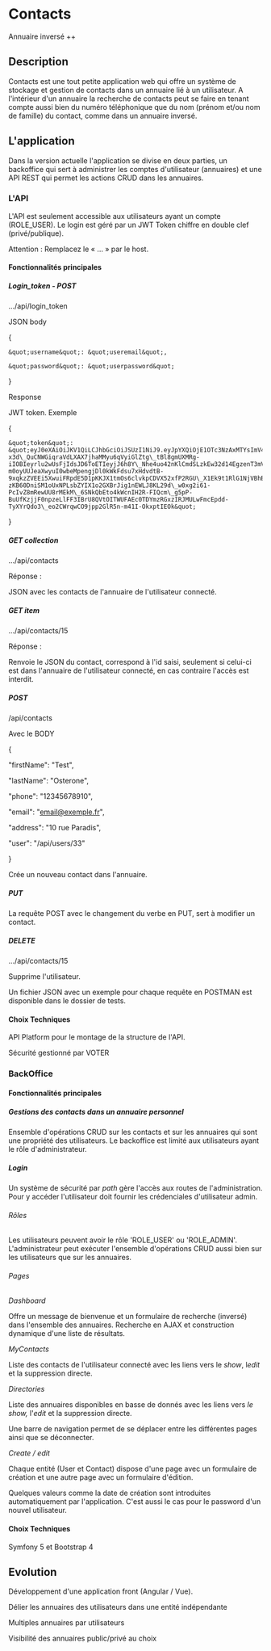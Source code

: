 # Contacts

Annuaire inversé ++

## Description

Contacts est une tout petite application web qui offre un système de stockage et gestion de contacts dans un annuaire lié à un utilisateur. A l&#39;intérieur d&#39;un annuaire la recherche de contacts peut se faire en tenant compte aussi bien du numéro téléphonique que du nom (prénom et/ou nom de famille) du contact, comme dans un annuaire inversé.

## L&#39;application

Dans la version actuelle l&#39;application se divise en deux parties, un backoffice qui sert à administrer les comptes d&#39;utilisateur (annuaires) et une API REST qui permet les actions CRUD dans les annuaires.

### L&#39;API

L&#39;API est seulement accessible aux utilisateurs ayant un compte (ROLE_USER). Le login est géré par un JWT Token chiffre en double clef (privé/publique).

Attention : Remplacez le « … » par le host.

#### Fonctionnalités principales

##### Login_token - POST

…/api/login_token

JSON body

{

    &quot;username&quot;: &quot;useremail&quot;,

    &quot;password&quot;: &quot;userpassword&quot;

}

Response

JWT token. Exemple

{

    &quot;token&quot;: &quot;eyJ0eXAiOiJKV1QiLCJhbGciOiJSUzI1NiJ9.eyJpYXQiOjE1OTc3NzAxMTYsImV4cCI6MTU5Nzc3MzcxNiwicm9sZXMiOlsiUk9MRV9VU0VSIl0sInVzZXJuYW1lIjoidXNlcjFAZXhlbXBsZS5mciJ9.WD55MiL3TEuHk8AhNTt1kibbGvNt97HzMgApmJ7F3msaeS5KbLXUVY9p2m7299wI\_27cLQ1TSPjhFaARtUTiSA8tixUYP6qFIbCedyOUJFGLdMYG\_l\_lufjUaoUa4hImHWLPDQiUQil29CF3pOdkm-x3d\_QuCNWGiqraVdLXAX7jhaMMyu6qVyiGlZtg\_tBl8gmUXMRg-iIOBIeyrlu2wUsFjIdsJD6ToETIeyjJ6h8Y\_Nhe4uo42nKlCmdSLzkEw32d14EgzenT3mV9UQqRfIX\_8rcoqgBP9F25tMUVqlipMSmBuJKdCFAw0I4VliSOQldvGX5SYIfR\_-m0oyUUJeaXwyuI0wbeMpengjDl0kWkFdsu7xHdvdtB-9xqkzZVEEi5XwuiFRpdE5D1pKKJX1tmOs6clvkpCDVX52xfP2RGU\_X1Ek9t1RlG1NjVBhBwMB286yxkdgP\_NE3rI9Zqw0ux-zKB60DniSM1oUxNPLsbZYIX1o2GXBrJig1nEWLJ8KL29d\_w0xg2i61-PcIvZ8mRewUU8rMEkM\_6SNkQbEto4kWcnIH2R-FIQcm\_g5pP-BuUfKzjjF0npzeLlFF3IBrU8QVtOITWUFAEc0TDYmzRGxzIRJMULwFmcEpdd-TyXYrQdo3\_eo2CWrqwCO9jpp2GlR5n-m41I-OkxptIEOk&quot;

}

##### GET collection

…/api/contacts

Réponse :

JSON avec les contacts de l&#39;annuaire de l&#39;utilisateur connecté.

##### GET item

…/api/contacts/15

Réponse :

Renvoie le JSON du contact, correspond à l&#39;id saisi, seulement si celui-ci est dans l&#39;annuaire de l&#39;utilisateur connecté, en cas contraire l&#39;accès est interdit.

##### POST

/api/contacts

Avec le BODY

{

&quot;firstName&quot;: &quot;Test&quot;,

&quot;lastName&quot;: &quot;Osterone&quot;,

&quot;phone&quot;: &quot;12345678910&quot;,

&quot;email&quot;: &quot;email@exemple.fr&quot;,

&quot;address&quot;: &quot;10 rue Paradis&quot;,

&quot;user&quot;: &quot;/api/users/33&quot;

}

Crée un nouveau contact dans l&#39;annuaire.

##### PUT

La requête POST avec le changement du verbe en PUT, sert à modifier un contact.

##### DELETE

…/api/contacts/15

Supprime l&#39;utilisateur.

Un fichier JSON avec un exemple pour chaque requête en POSTMAN est disponible dans le dossier de tests.

#### Choix Techniques

API Platform pour le montage de la structure de l&#39;API.

Sécurité gestionné par VOTER

### BackOffice

#### Fonctionnalités principales

##### Gestions des contacts dans un annuaire personnel

Ensemble d&#39;opérations CRUD sur les contacts et sur les annuaires qui sont une propriété des utilisateurs. Le backoffice est limité aux utilisateurs ayant le rôle d&#39;administrateur.

##### Login

Un système de sécurité par _path_ gère l&#39;accès aux routes de l&#39;administration. Pour y accéder l&#39;utilisateur doit fournir les crédenciales d&#39;utilisateur admin.

###### Rôles

Les utilisateurs peuvent avoir le rôle &#39;ROLE_USER&#39; ou &#39;ROLE_ADMIN&#39;. L&#39;administrateur peut exécuter l&#39;ensemble d&#39;opérations CRUD aussi bien sur les utilisateurs que sur les annuaires.

###### Pages

_Dashboard_

Offre un message de bienvenue et un formulaire de recherche (inversé) dans l&#39;ensemble des annuaires. Recherche en AJAX et construction dynamique d&#39;une liste de résultats.

_MyContacts_

Liste des contacts de l&#39;utilisateur connecté avec les liens vers le _show_, l*edit* et la suppression directe.

_Directories_

Liste des annuaires disponibles en basse de donnés avec les liens vers _le show,_ l&#39;_edit_ et la suppression directe.

Une barre de navigation permet de se déplacer entre les différentes pages ainsi que se déconnecter.

_Create / edit_

Chaque entité (User et Contact) dispose d&#39;une page avec un formulaire de création et une autre page avec un formulaire d&#39;édition.

Quelques valeurs comme la date de création sont introduites automatiquement par l&#39;application. C&#39;est aussi le cas pour le password d&#39;un nouvel utilisateur.

#### Choix Techniques

Symfony 5 et Bootstrap 4

## Evolution

Développement d&#39;une application front (Angular / Vue).

Délier les annuaires des utilisateurs dans une entité indépendante

Multiples annuaires par utilisateurs

Visibilité des annuaires public/privé au choix
